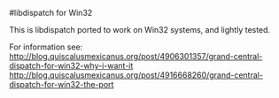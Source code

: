 #libdispatch for Win32

This is libdispatch ported to work on Win32 systems, and lightly tested.

For information see:
http://blog.quiscalusmexicanus.org/post/4906301357/grand-central-dispatch-for-win32-why-i-want-it
http://blog.quiscalusmexicanus.org/post/4916668260/grand-central-dispatch-for-win32-the-port
